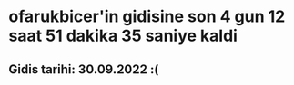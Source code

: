 # ofarukbicer'in gidisine son 4 gun 12 saat 51 dakika 35 saniye kaldi

## Gidis tarihi: 30.09.2022 :(